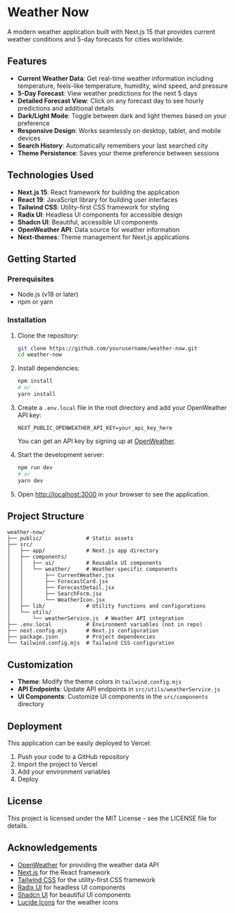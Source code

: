 # Weather Now

A modern weather application built with Next.js 15 that provides current weather conditions and 5-day forecasts for cities worldwide.

## Features

- **Current Weather Data**: Get real-time weather information including temperature, feels-like temperature, humidity, wind speed, and pressure
- **5-Day Forecast**: View weather predictions for the next 5 days
- **Detailed Forecast View**: Click on any forecast day to see hourly predictions and additional details
- **Dark/Light Mode**: Toggle between dark and light themes based on your preference
- **Responsive Design**: Works seamlessly on desktop, tablet, and mobile devices
- **Search History**: Automatically remembers your last searched city
- **Theme Persistence**: Saves your theme preference between sessions

## Technologies Used

- **Next.js 15**: React framework for building the application
- **React 19**: JavaScript library for building user interfaces
- **Tailwind CSS**: Utility-first CSS framework for styling
- **Radix UI**: Headless UI components for accessible design
- **Shadcn UI**: Beautiful, accessible UI components
- **OpenWeather API**: Data source for weather information
- **Next-themes**: Theme management for Next.js applications

## Getting Started

### Prerequisites

- Node.js (v18 or later)
- npm or yarn

### Installation

1. Clone the repository:

   ```bash
   git clone https://github.com/yourusername/weather-now.git
   cd weather-now
   ```

2. Install dependencies:

   ```bash
   npm install
   # or
   yarn install
   ```

3. Create a `.env.local` file in the root directory and add your OpenWeather API key:

   ```
   NEXT_PUBLIC_OPENWEATHER_API_KEY=your_api_key_here
   ```

   You can get an API key by signing up at [OpenWeather](https://openweathermap.org/api).

4. Start the development server:

   ```bash
   npm run dev
   # or
   yarn dev
   ```

5. Open [http://localhost:3000](http://localhost:3000) in your browser to see the application.

## Project Structure

```
weather-now/
├── public/              # Static assets
├── src/
│   ├── app/             # Next.js app directory
│   ├── components/
│   │   ├── ui/          # Reusable UI components
│   │   └── weather/     # Weather-specific components
│   │       ├── CurrentWeather.jsx
│   │       ├── ForecastCard.jsx
│   │       ├── ForecastDetail.jsx
│   │       ├── SearchForm.jsx
│   │       └── WeatherIcon.jsx
│   ├── lib/             # Utility functions and configurations
│   └── utils/
│       └── weatherService.js  # Weather API integration
├── .env.local           # Environment variables (not in repo)
├── next.config.mjs      # Next.js configuration
├── package.json         # Project dependencies
└── tailwind.config.mjs  # Tailwind CSS configuration
```

## Customization

- **Theme**: Modify the theme colors in `tailwind.config.mjs`
- **API Endpoints**: Update API endpoints in `src/utils/weatherService.js`
- **UI Components**: Customize UI components in the `src/components` directory

## Deployment

This application can be easily deployed to Vercel:

1. Push your code to a GitHub repository
2. Import the project to Vercel
3. Add your environment variables
4. Deploy

## License

This project is licensed under the MIT License - see the LICENSE file for details.

## Acknowledgements

- [OpenWeather](https://openweathermap.org/) for providing the weather data API
- [Next.js](https://nextjs.org/) for the React framework
- [Tailwind CSS](https://tailwindcss.com/) for the utility-first CSS framework
- [Radix UI](https://www.radix-ui.com/) for headless UI components
- [Shadcn UI](https://ui.shadcn.com/) for beautiful UI components
- [Lucide Icons](https://lucide.dev/) for the weather icons
